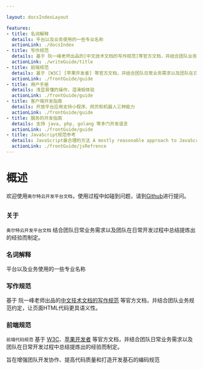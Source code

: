 ```yaml
---

layout: docsIndexLayout

features:
- title: 名词解释
  details: 平台以及业务使用的一些专业名称
  actionLink: ./docsIndex
- title: 写作规范
  details: 基于 阮一峰老师出品的[中文技术文档的写作规范]等官方文档，并结合团队业务规范约定，让页面HTML代码更具语义性。
  actionLink: ./writeGuide/title
- title: 前端规范
  details: 基于 [W3C] [苹果开发者] 等官方文档，并结合团队日常业务需求以及团队在日常开发过程中总结提炼出的经验而制定。旨在增强团队开发协作、提高代码质量和打造开发基石的编码规范
  actionLink: ./frontGuide/guide
- title: 用户手册
  details: 浅显易懂的操作，湿滑般体验
  actionLink: ./frontGuide/guide
- title: 客户端开发指南
  details: 开放平台应用支持小程序、网页和机器人三种能力
  actionLink: ./frontGuide/guide
- title: 服务的开发指南
  details: 支持 java, php, golang 等多门开发语言
  actionLink: ./frontGuide/guide
- title: JavaScript规范参考
  details: JavaScript最合理的方法 A mostly reasonable approach to JavaScript
  actionLink: ./frontGuide/jsRefrence
---
```



# 概述

欢迎使用`奥尔特云开发平台文档`，使用过程中如碰到问题，请到[Github](https://github.com/OortCloudGroup/oort-docs/issues)进行提问。

## 

### 关于

`奥尔特云开发平台文档` 结合团队日常业务需求以及团队在日常开发过程中总结提炼出的经验而制定。

### 名词解释

平台以及业务使用的一些专业名称


### 写作规范

基于 阮一峰老师出品的[中文技术文档的写作规范](https://github.com/ruanyf/document-style-guide) 等官方文档，并结合团队业务规范约定，让页面HTML代码更具语义性。

### 前端规范

`前端代码规范` 基于 [W3C](http://www.w3.org/)、[苹果开发者](https://developer.apple.com/) 等官方文档，并结合团队日常业务需求以及团队在日常开发过程中总结提炼出的经验而制定。

旨在增强团队开发协作、提高代码质量和打造开发基石的编码规范




